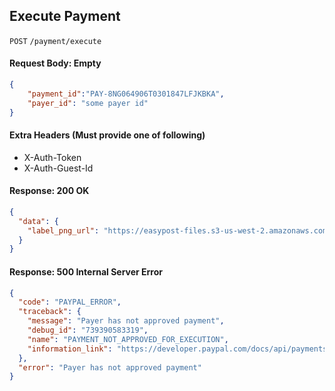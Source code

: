 ## Execute Payment

`POST` `/payment/execute`

#### Request Body: Empty

```json
{
    "payment_id":"PAY-8NG064906T0301847LFJKBKA",
    "payer_id": "some payer id"
}
```

#### Extra Headers (Must provide one of following)

* X-Auth-Token
* X-Auth-Guest-Id

#### Response: 200 OK

```json
{
  "data": {
    "label_png_url": "https://easypost-files.s3-us-west-2.amazonaws.com/files/postage_label/20170627/b15411b65d324aaea971ae5d209ca0a9.png"
  }
}
```


#### Response: 500 Internal Server Error

```json
{
  "code": "PAYPAL_ERROR",
  "traceback": {
    "message": "Payer has not approved payment",
    "debug_id": "739390583319",
    "name": "PAYMENT_NOT_APPROVED_FOR_EXECUTION",
    "information_link": "https://developer.paypal.com/docs/api/payments/#errors"
  },
  "error": "Payer has not approved payment"
}
```

